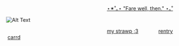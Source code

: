 ‎ ‎ ‎‎ ‎ ‎ ‎ ‎‎‎ ‎ ‎‎ ‎ ‎‎ ‎ ‎‎ ‎ ‎ ‎  ‎ ‎ ‎ ‎‎‎ ‎ ‎‎ ‎ ‎‎ ‎ ‎‎ ‎ ‎ ‎ ‎‎ ‎ ‎ ‎ ‎‎‎ ‎ ‎‎ ‎ ‎‎ ‎ ‎‎ ‎ ‎ ‎ ‎‎ ‎ ‎ ‎ ‎‎‎ ‎ ‎‎ ‎ ‎‎ ‎ ‎‎ ‎ ‎ ‎ ‎‎ ‎ ‎ ‎ ‎‎‎ ‎ ‎‎ ‎ ‎‎ ‎ ‎‎ ‎ ‎ ‎ ‎‎ ‎ ‎ ‎ ‎‎ ‎ ‎ ‎ ‎‎ ‎‎ ‎ ‎‎ ‎  [⋆✴︎˚｡⋆ "Fare well, then." ⋆｡˚](https://www.tiktok.com/@wtfwaybright/video/7492514527117036831)

![Alt Text](https://media.discordapp.net/attachments/1030815885004374089/1379371475219386378/Untitled112_20250603160315.png?ex=683fff4b&is=683eadcb&hm=87b4115180d8f4ca205278779089ab220dd8b062e0f44aa60604bba79e0c7667&=&format=webp&quality=lossless&width=847&height=847&=&format=png&quality=lossless&width=300&height=300)

‎ ‎ ‎‎ ‎ ‎ ‎ ‎‎‎ ‎ ‎‎     ‎ ‎‎ ‎ ‎‎ ‎ ‎ ‎ ‎‎ ‎ ‎ ‎ ‎‎‎ ‎ ‎‎ ‎ ‎‎ ‎ ‎‎ ‎ ‎ ‎ ‎‎ ‎ ‎ ‎ ‎‎‎ ‎ ‎‎   ‎ ‎‎ ‎ ‎‎ ‎ ‎ ‎ ‎‎ ‎ ‎ ‎ ‎‎‎ ‎ ‎‎ ‎ ‎‎ ‎ ‎‎ ‎  ‎ ‎ ‎‎‎ ‎  ‎  ‎ ‎‎ ‎ ‎‎ ‎ ‎ ‎‎ ‎ ‎‎ ‎ ‎‎ ‎ ‎‎ ‎ ‎‎ ‎ [my strawp ;3](https://lesbianeus.straw.page)‎ ‎ ‎‎ ‎ ‎ ‎ ‎‎‎ ‎ ‎‎ ‎ ‎‎ ‎ ‎‎ ‎ ‎[rentry](https://rentry.co/lesbianeus)‎ ‎ ‎‎ ‎ ‎‎ ‎ ‎‎ ‎ ‎‎ ‎ ‎ ‎ ‎‎ ‎ ‎‎[carrd](https://lesbianeus.carrd.co/)
